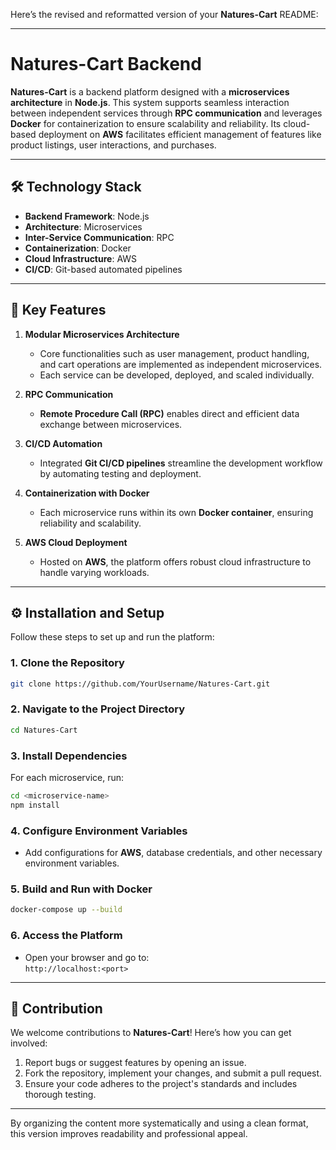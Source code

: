 Here’s the revised and reformatted version of your **Natures-Cart** README:  

---

# Natures-Cart Backend  

**Natures-Cart** is a backend platform designed with a **microservices architecture** in **Node.js**. This system supports seamless interaction between independent services through **RPC communication** and leverages **Docker** for containerization to ensure scalability and reliability. Its cloud-based deployment on **AWS** facilitates efficient management of features like product listings, user interactions, and purchases.  

---


## 🛠️ Technology Stack  

- **Backend Framework**: Node.js  
- **Architecture**: Microservices  
- **Inter-Service Communication**: RPC  
- **Containerization**: Docker  
- **Cloud Infrastructure**: AWS  
- **CI/CD**: Git-based automated pipelines  

---

## 🚀 Key Features  

1. **Modular Microservices Architecture**  
   - Core functionalities such as user management, product handling, and cart operations are implemented as independent microservices.  
   - Each service can be developed, deployed, and scaled individually.  

2. **RPC Communication**  
   - **Remote Procedure Call (RPC)** enables direct and efficient data exchange between microservices.  

3. **CI/CD Automation**  
   - Integrated **Git CI/CD pipelines** streamline the development workflow by automating testing and deployment.  

4. **Containerization with Docker**  
   - Each microservice runs within its own **Docker container**, ensuring reliability and scalability.  

5. **AWS Cloud Deployment**  
   - Hosted on **AWS**, the platform offers robust cloud infrastructure to handle varying workloads.  

---


## ⚙️ Installation and Setup  

Follow these steps to set up and run the platform:  

### 1. Clone the Repository  
```bash  
git clone https://github.com/YourUsername/Natures-Cart.git  
```  

### 2. Navigate to the Project Directory  
```bash  
cd Natures-Cart  
```  

### 3. Install Dependencies  
For each microservice, run:  
```bash  
cd <microservice-name>  
npm install  
```  

### 4. Configure Environment Variables  
- Add configurations for **AWS**, database credentials, and other necessary environment variables.  

### 5. Build and Run with Docker  
```bash  
docker-compose up --build  
```  

### 6. Access the Platform  
- Open your browser and go to:  
  `http://localhost:<port>`  

---

## 🤝 Contribution  

We welcome contributions to **Natures-Cart**! Here’s how you can get involved:  
1. Report bugs or suggest features by opening an issue.  
2. Fork the repository, implement your changes, and submit a pull request.  
3. Ensure your code adheres to the project's standards and includes thorough testing.  

---  

By organizing the content more systematically and using a clean format, this version improves readability and professional appeal.